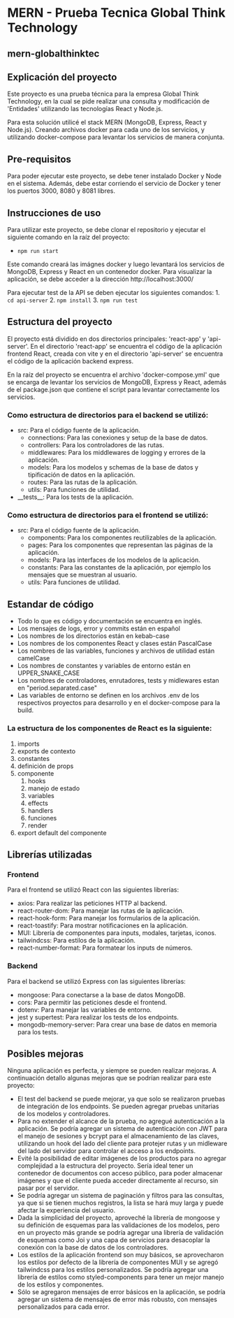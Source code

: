 # MERN - Prueba Tecnica Global Think Technology
## mern-globalthinktec

## Explicación del proyecto
Este proyecto es una prueba técnica para la empresa Global Think Technology, en la cual se pide realizar una consulta y modificación de 'Entidades' utilizando las tecnologías React y Node.js.

Para esta solución utilicé el stack MERN (MongoDB, Express, React y Node.js). Creando archivos docker para cada uno de los servicios, y utilizando docker-compose para levantar los servicios de manera conjunta.

## Pre-requisitos
Para poder ejecutar este proyecto, se debe tener instalado Docker y Node en el sistema.
Además, debe estar corriendo el servicio de Docker y tener los puertos 3000, 8080 y 8081 libres.

## Instrucciones de uso
Para utilizar este proyecto, se debe clonar el repositorio y ejecutar el siguiente comando en la raíz del proyecto:
- ```npm run start```

Este comando creará las imágnes docker y luego levantará los servicios de MongoDB, Express y React en un contenedor docker. 
Para visualizar la aplicación, se debe acceder a la dirección http://localhost:3000/

Para ejecutar test de la API se deben ejecutar los siguientes comandos:
    1. ```cd api-server```
    2. ```npm install```
    3. ```npm run test```

## Estructura del proyecto
El proyecto está dividido en dos directorios principales: 'react-app' y 'api-server'. En el directorio 'react-app' se encuentra el código de la aplicación frontend React, creada con vite y en el directorio 'api-server' se encuentra el código de la aplicación backend express.

En la raíz del proyecto se encuentra el archivo 'docker-compose.yml' que se encarga de levantar los servicios de MongoDB, Express y React, además de el package.json que contiene el script para levantar correctamente los servicios.

### Como estructura de directorios para el backend se utilizó:
- src: Para el código fuente de la aplicación.
    - connections: Para las conexiones y setup de la base de datos.
    - controllers: Para los controladores de las rutas.
    - middlewares: Para los middlewares de logging y errores de la aplicación.
    - models: Para los modelos y schemas de la base de datos y tipificación de datos en la aplicación.
    - routes: Para las rutas de la aplicación.
    - utils: Para funciones de utilidad.
- \_\_tests\_\_: Para los tests de la aplicación.

### Como estructura de directorios para el frontend se utilizó:
- src: Para el código fuente de la aplicación.
    - components: Para los componentes reutilizables de la aplicación.
    - pages: Para los componentes que representan las páginas de la aplicación.
    - models: Para las interfaces de los modelos de la aplicación.
    - constants: Para las constantes de la aplicación, por ejemplo los mensajes que se muestran al usuario.
    - utils: Para funciones de utilidad.

## Estandar de código
- Todo lo que es código y documentación se encuentra en inglés.
- Los mensajes de logs, error y commits están en español
- Los nombres de los directorios están en kebab-case
- Los nombres de los componentes React y clases están PascalCase
- Los nombres de las variables, funciones y archivos de utilidad están camelCase
- Los nombres de constantes y variables de entorno están en UPPER_SNAKE_CASE
- Los nombres de controladores, enrutadores, tests y midlewares estan en "period.separated.case"
- Las variables de entorno se definen en los archivos .env de los respectivos proyectos para desarrollo y en el docker-compose para la build.

### La estructura de los componentes de React es la siguiente:
1. imports
2. exports de contexto
2. constantes
3. definición de props
4. componente
    1. hooks
    2. manejo de estado
    3. variables
    4. effects
    5. handlers
    6. funciones
    7. render
5. export default del componente

## Librerías utilizadas

### Frontend
Para el frontend se utilizó React con las siguientes librerías:
- axios: Para realizar las peticiones HTTP al backend.
- react-router-dom: Para manejar las rutas de la aplicación.
- react-hook-form: Para manejar los formularios de la aplicación.
- react-toastify: Para mostrar notificaciones en la aplicación.
- MUI: Librería de componentes para inputs, modales, tarjetas, iconos.
- tailwindcss: Para estilos de la aplicación.
- react-number-format: Para formatear los inputs de números.

### Backend
Para el backend se utilizó Express con las siguientes librerías:
- mongoose: Para conectarse a la base de datos MongoDB.
- cors: Para permitir las peticiones desde el frontend.
- dotenv: Para manejar las variables de entorno.
- jest y supertest: Para realizar los tests de los endpoints.
- mongodb-memory-server: Para crear una base de datos en memoria para los tests.

## Posibles mejoras
Ninguna aplicación es perfecta, y siempre se pueden realizar mejoras. A continuación detallo algunas mejoras que se podrían realizar para este proyecto:

- El test del backend se puede mejorar, ya que solo se realizaron pruebas de integración de los endpoints. Se pueden agregar pruebas unitarias de los modelos y controladores.
- Para no extender el alcance de la prueba, no agregué autenticación a la aplicación. Se podría agregar un sistema de autenticación con JWT para el manejo de sesiones y bcrypt para el almacenamiento de las claves, utilizando un hook del lado del cliente para protejer rutas y un midleware del lado del servidor para controlar el acceso a los endpoints.
- Evité la posibilidad de editar imágenes de los productos para no agregar complejidad a la estructura del proyecto. Sería ideal tener un contenedor de documentos con acceso público, para poder almacenar imágenes y que el cliente pueda acceder directamente al recurso, sin pasar por el servidor.
- Se podría agregar un sistema de paginación y filtros para las consultas, ya que si se tienen muchos registros, la lista se hará muy larga y puede afectar la experiencia del usuario.
- Dada la simplicidad del proyecto, aproveché la librería de mongoose y su definición de esquemas para las validaciones de los modelos, pero en un proyecto más grande se podría agregar una librería de validación de esquemas como Joi y una capa de servicios para desacoplar la conexión con la base de datos de los controladores.
- Los estilos de la aplicación frontend son muy básicos, se aprovecharon los estilos por defecto de la librería de componentes MUI y se agregó tailwindcss para los estilos personalizados. Se podría agregar una librería de estilos como styled-components para tener un mejor manejo de los estilos y componentes.
- Sólo se agregaron mensajes de error básicos en la aplicación, se podría agregar un sistema de mensajes de error más robusto, con mensajes personalizados para cada error.